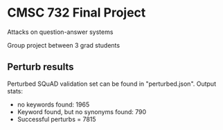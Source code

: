 # CMSC 732 Final Project

Attacks on question-answer systems

Group project between 3 grad students

## Perturb results

Perturbed SQuAD validation set can be found in "perturbed.json". Output stats:
* no keywords found: 1965
* Keyword found, but no synonyms found: 790
* Successful perturbs = 7815

